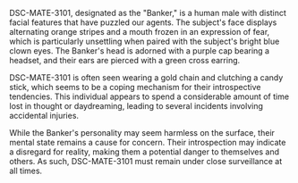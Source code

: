 DSC-MATE-3101, designated as the "Banker," is a human male with distinct facial features that have puzzled our agents. The subject's face displays alternating orange stripes and a mouth frozen in an expression of fear, which is particularly unsettling when paired with the subject's bright blue clown eyes. The Banker's head is adorned with a purple cap bearing a headset, and their ears are pierced with a green cross earring. 

DSC-MATE-3101 is often seen wearing a gold chain and clutching a candy stick, which seems to be a coping mechanism for their introspective tendencies. This individual appears to spend a considerable amount of time lost in thought or daydreaming, leading to several incidents involving accidental injuries. 

While the Banker's personality may seem harmless on the surface, their mental state remains a cause for concern. Their introspection may indicate a disregard for reality, making them a potential danger to themselves and others. As such, DSC-MATE-3101 must remain under close surveillance at all times.